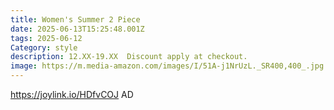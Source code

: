 ```yaml
---
title: Women's Summer 2 Piece
date: 2025-06-13T15:25:48.001Z
tags: 2025-06-12
Category: style
description: 12.XX-19.XX  Discount apply at checkout.
image: https://m.media-amazon.com/images/I/51A-j1NrUzL._SR400,400_.jpg
---
```

https://joylink.io/HDfvCOJ    AD